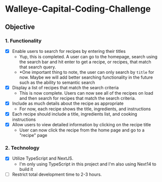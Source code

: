# Walleye-Capital-Coding-Challenge

## Objective

### 1. Functionality

- [x] Enable users to search for recipes by entering their titles
  - Yup, this is completed. A user can go to the homepage, search using the search bar and hit enter to get a recipe, or recipes, that match that search query.
  - \*One important thing to note, the user can only search by `title` for now. Maybe we will add better searching functionality in the future such as the ability to semantic search
- [x] Display a list of recipes that match the search criteria
  - This is now complete. Users can now see all of the recipes on load and then search for recipes that match the search criteria.
- [x] Include as much details about the recipe as appropriate
  - For now, each recipe shows the title, ingredients, and instructions
- [x] Each recipe should include a title, ingredients list, and cooking instructions
- [x] Allow users to view detailed information by clicking on the recipe title
  - User can now click the recipe from the home page and go to a "recipe" page

### 2. Technology

- [x] Utilize TypeScript and NextJS.
  - I'm only using TypeScript in this project and I'm also using Next14 to build it
- [ ] Restrict total development time to 2-3 hours.
